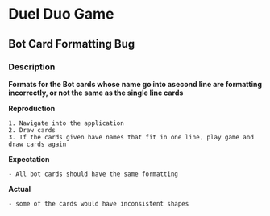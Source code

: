 # Duel Duo Game

## Bot Card Formatting Bug

### Description

**Formats for the Bot cards whose name go into asecond line are formatting incorrectly, or not the same as the single line cards**

**Reproduction**

    1. Navigate into the application
    2. Draw cards
    3. If the cards given have names that fit in one line, play game and draw cards again

**Expectation**

    - All bot cards should have the same formatting

**Actual**

    - some of the cards would have inconsistent shapes
